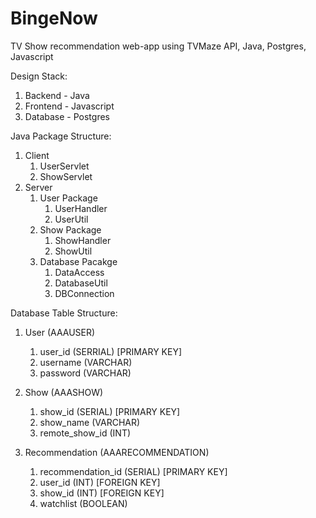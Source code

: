 # BingeNow
TV Show recommendation web-app using TVMaze API, Java, Postgres, Javascript

Design Stack:

1.  Backend - Java
2.  Frontend - Javascript
3.  Database - Postgres

Java Package Structure:
  1.  Client
      1.  UserServlet
      2.  ShowServlet
  2.  Server
      1.  User Package
          1.  UserHandler
          2.  UserUtil
      2.  Show Package
          1.  ShowHandler
          2.  ShowUtil
      3.  Database Pacakge
          1.  DataAccess
          2.  DatabaseUtil
          3.  DBConnection


Database Table Structure:

1.  User (AAAUSER)
    1.  user_id   (SERRIAL) [PRIMARY KEY]
    2.  username  (VARCHAR)
    3.  password  (VARCHAR)

2.  Show (AAASHOW)
    1.  show_id   (SERIAL) [PRIMARY KEY]
    2.  show_name (VARCHAR)
    3.  remote_show_id (INT)

3.  Recommendation (AAARECOMMENDATION)
    1.  recommendation_id (SERIAL) [PRIMARY KEY]
    2.  user_id           (INT) [FOREIGN KEY]
    3.  show_id           (INT) [FOREIGN KEY]
    4.  watchlist         (BOOLEAN)
